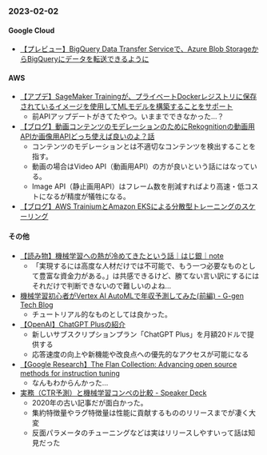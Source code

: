 ### 2023-02-02

#### Google Cloud

- [【プレビュー】BigQuery Data Transfer Serviceで、Azure Blob StorageからBigQueryにデータを転送できるように](https://cloud.google.com/bigquery/docs/release-notes#February_01_2023)

#### AWS

- [【アプデ】SageMaker Trainingが、プライベートDockerレジストリに保存されているイメージを使用してMLモデルを構築することをサポート](https://aws.amazon.com/jp/about-aws/whats-new/2023/02/training-image-private-docker-registry-amazon-sagemaker/)
  - 前APIアップデートがきてたやつ。いままでできなかった…？
- [【ブログ】動画コンテンツのモデレーションのためにRekognitionの動画用APIか画像用APIどっち使えば良いのよ？話](https://aws.amazon.com/jp/blogs/machine-learning/how-to-decide-between-amazon-rekognition-image-and-video-api-for-video-moderation/)
  - コンテンツのモデレーションとは不適切なコンテンツを検出することを指す。
  - 動画の場合はVideo API（動画用API）の方が良いという話にはなっている。
  - Image API（静止画用API）はフレーム数を削減すればより高速・低コストになるが精度が犠牲になる。
- [【ブログ】AWS TrainiumとAmazon EKSによる分散型トレーニングのスケーリング](https://aws.amazon.com/jp/blogs/machine-learning/scaling-distributed-training-with-aws-trainium-and-amazon-eks/)

#### その他

- [【読み物】機械学習への熱が冷めてきたという話｜はじ銀｜note](https://note.com/hazigin/n/n50206f024e7e)
  - 「実現するには高度な人材だけでは不可能で、もう一つ必要なものとして豊富な資金力がある。」は共感できるけど、勝てない言い訳にするにはそれだけで判断できないので難しいのよね…
- [機械学習初心者がVertex AI AutoMLで年収予測してみた(前編) - G-gen Tech Blog](https://blog.g-gen.co.jp/entry/working-with-vertex-ai-auto-ml-01)
  - チュートリアル的なものとしては良かった。
- [【OpenAI】ChatGPT Plusの紹介](https://openai.com/blog/chatgpt-plus/)
  - 新しいサブスクリプションプラン「ChatGPT Plus」を月額20ドルで提供する
  - 応答速度の向上や新機能や改良点への優先的なアクセスが可能になる
- [【Google Research】The Flan Collection: Advancing open source methods for instruction tuning](https://ai.googleblog.com/2023/02/the-flan-collection-advancing-open.html)
  - なんもわからんかった…
- [実務（CTR予測）と機械学習コンペの比較 - Speaker Deck](https://speakerdeck.com/mrkmakr/shi-wu-ctryu-ce-toji-jie-xue-xi-konpefalsebi-jiao)
  - 2020年の古い記事だが面白かった。
  - 集約特徴量やラグ特徴量は性能に貢献するもののリリースまでが凄く大変
  - 反面パラメータのチューニングなどは実はリリースしやすいって話は知見だった

